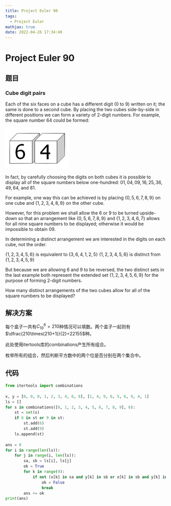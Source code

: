 ```yaml
---
title: Project Euler 90
tags:
  - Project Euler
mathjax: true
date: 2022-04-26 17:34:49
---
```



<escape><!-- more --></escape>

# Project Euler 90

## 题目

### Cube digit pairs

Each of the six faces on a cube has a different digit ($0$ to $9$) written on it; the same is done to a second cube. By placing the two cubes side-by-side in different positions we can form a variety of $2$-digit numbers.
For example, the square number $64$ could be formed:

![](../images/p090.png)

In fact, by carefully choosing the digits on both cubes it is possible to display all of the square numbers below one-hundred: $01, 04, 09, 16, 25, 36, 49, 64$, and $81$.

For example, one way this can be achieved is by placing $\{0, 5, 6, 7, 8, 9\}$ on one cube and $\{1, 2, 3, 4, 8, 9\}$ on the other cube.

However, for this problem we shall allow the $6$ or $9$ to be turned upside-down so that an arrangement like $\{0, 5, 6, 7, 8, 9\}$ and $\{1, 2, 3, 4, 6, 7\}$ allows for all nine square numbers to be displayed; otherwise it would be impossible to obtain $09$.

In determining a distinct arrangement we are interested in the digits on each cube, not the order.

$\{1, 2, 3, 4, 5, 6\}$ is equivalent to $\{3, 6, 4, 1, 2, 5\}$
$\{1, 2, 3, 4, 5, 6\}$ is distinct from $\{1, 2, 3, 4, 5, 9\}$

But because we are allowing $6$ and $9$ to be reversed, the two distinct sets in the last example both represent the extended set $\{1, 2, 3, 4, 5, 6, 9\}$ for the purpose of forming $2$-digit numbers.

How many distinct arrangements of the two cubes allow for all of the square numbers to be displayed?

## 解决方案

每个盒子一共有$C_{10}^6=210$种情况可以填数。两个盒子一起则有$\dfrac{210\times(210+1)}{2}=22155$种。

此处使用itertools库的combinations产生所有组合。

枚举所有的组合，然后判断平方数中的两个位是否分别在两个集合中。

## 代码

```py
from itertools import combinations

x, y = [0, 0, 0, 1, 2, 3, 4, 6, 8], [1, 4, 9, 6, 5, 6, 9, 4, 1]
ls = []
for s in combinations([0, 1, 2, 3, 4, 5, 6, 7, 8, 9], 6):
    st = set(s)
    if 6 in st or 9 in st:
        st.add(6)
        st.add(9)
    ls.append(st)

ans = 0
for i in range(len(ls)):
    for j in range(i, len(ls)):
        sa, sb = ls[i], ls[j]
        ok = True
        for k in range(9):
            if not (x[k] in sa and y[k] in sb or x[k] in sb and y[k] in sa):
                ok = False
                break
        ans += ok
print(ans)

```
